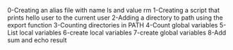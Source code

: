 0-Creating an alias file with name ls and value rm
1-Creating a script that prints hello user to the current user
2-Adding a directory to path using the export function
3-Counting directories in PATH
4-Count global variables
5-List local variables
6-create local variables
7-create global variables
8-Add sum and echo result
